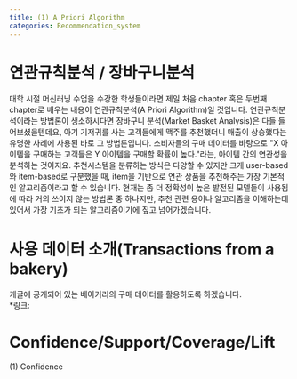 ```yaml
---
title: (1) A Priori Algorithm
categories: Recommendation_system
---
```

# 연관규칙분석 / 장바구니분석  
대학 시절 머신러닝 수업을 수강한 학생들이라면 제일 처음 chapter 혹은 두번째 chapter로 배우는 내용이 연관규칙분석(A Priori Algorithm)일 것입니다.
연관규칙분석이라는 방법론이 생소하시다면 장바구니 분석(Market Basket Analysis)은 다들 들어보셨을텐데요, 아기 기저귀를 사는 고객들에게 맥주를 추천했더니
매출이 상승했다는 유명한 사례에 사용된 바로 그 방법론입니다. 소비자들의 구매 데이터를 바탕으로 "X 아이템을 구매하는 고객들은 Y 아이템을 구매할 확률이 높다."라는,
아이템 간의 연관성을 분석하는 것이지요. 추천시스템을 분류하는 방식은 다양할 수 있지만 크게 user-based와 item-based로 구분했을 때, item을 기반으로
연관 상품을 추천해주는 가장 기본적인 알고리즘이라고 할 수 있습니다. 현재는 좀 더 정확성이 높은 발전된 모델들이 사용됨에 따라 거의 쓰이지 않는
방법론 중 하나지만, 추천 관련 용어나 알고리즘을 이해하는데 있어서 가장 기초가 되는 알고리즘이기에 짚고 넘어가겠습니다.  

# 사용 데이터 소개(Transactions from a bakery)  
케글에 공개되어 있는 베이커리의 구매 데이터를 활용하도록 하겠습니다.  
*링크:

# Confidence/Support/Coverage/Lift  
(1) Confidence
